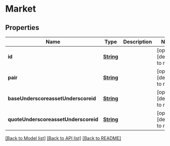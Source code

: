 # Market

## Properties

| Name                                 | Type                    | Description | Notes                       |
| ------------------------------------ | ----------------------- | ----------- | --------------------------- |
| **id**                               | [**String**](string.md) |             | [optional][default to null] |
| **pair**                             | [**String**](string.md) |             | [optional][default to null] |
| **baseUnderscoreassetUnderscoreid**  | [**String**](string.md) |             | [optional][default to null] |
| **quoteUnderscoreassetUnderscoreid** | [**String**](string.md) |             | [optional][default to null] |

[[Back to Model list]](../README.md#documentation-for-models) [[Back to API list]](../README.md#documentation-for-api-endpoints) [[Back to README]](../README.md)
